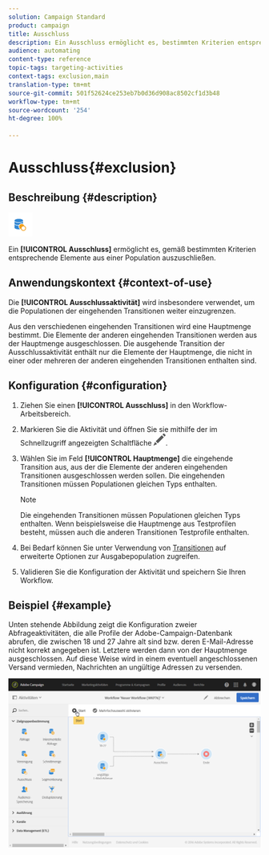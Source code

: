 ```yaml
---
solution: Campaign Standard
product: campaign
title: Ausschluss
description: Ein Ausschluss ermöglicht es, bestimmten Kriterien entsprechende Elemente aus einer Population auszuschließen.
audience: automating
content-type: reference
topic-tags: targeting-activities
context-tags: exclusion,main
translation-type: tm+mt
source-git-commit: 501f52624ce253eb7b0d36d908ac8502cf1d3b48
workflow-type: tm+mt
source-wordcount: '254'
ht-degree: 100%

---
```



# Ausschluss{#exclusion}

## Beschreibung {#description}

![](assets/exclusion.png)

Ein **[!UICONTROL Ausschluss]** ermöglicht es, gemäß bestimmten Kriterien entsprechende Elemente aus einer Population auszuschließen.

## Anwendungskontext {#context-of-use}

Die **[!UICONTROL Ausschlussaktivität]** wird insbesondere verwendet, um die Populationen der eingehenden Transitionen weiter einzugrenzen.

Aus den verschiedenen eingehenden Transitionen wird eine Hauptmenge bestimmt. Die Elemente der anderen eingehenden Transitionen werden aus der Hauptmenge ausgeschlossen. Die ausgehende Transition der Ausschlussaktivität enthält nur die Elemente der Hauptmenge, die nicht in einer oder mehreren der anderen eingehenden Transitionen enthalten sind.

## Konfiguration     {#configuration}

1. Ziehen Sie einen **[!UICONTROL Ausschluss]** in den Workflow-Arbeitsbereich.
1. Markieren Sie die Aktivität und öffnen Sie sie mithilfe der im Schnellzugriff angezeigten Schaltfläche ![](assets/edit_darkgrey-24px.png).
1. Wählen Sie im Feld **[!UICONTROL Hauptmenge]** die eingehende Transition aus, aus der die Elemente der anderen eingehenden Transitionen ausgeschlossen werden sollen. Die eingehenden Transitionen müssen Populationen gleichen Typs enthalten.

   >[!NOTE]
   >
   >Die eingehenden Transitionen müssen Populationen gleichen Typs enthalten. Wenn beispielsweise die Hauptmenge aus Testprofilen besteht, müssen auch die anderen Transitionen Testprofile enthalten.

1. Bei Bedarf können Sie unter Verwendung von [Transitionen](../../automating/using/activity-properties.md) auf erweiterte Optionen zur Ausgabepopulation zugreifen.
1. Validieren Sie die Konfiguration der Aktivität und speichern Sie Ihren Workflow.

## Beispiel {#example}

Unten stehende Abbildung zeigt die Konfiguration zweier Abfrageaktivitäten, die alle Profile der Adobe-Campaign-Datenbank abrufen, die zwischen 18 und 27 Jahre alt sind bzw. deren E-Mail-Adresse nicht korrekt angegeben ist. Letztere werden dann von der Hauptmenge ausgeschlossen. Auf diese Weise wird in einem eventuell angeschlossenen Versand vermieden, Nachrichten an ungültige Adressen zu versenden.

![](assets/wkf_exclusion_example.png)

